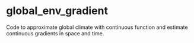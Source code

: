 # global_env_gradient
Code to approximate global climate with continuous function and estimate continuous gradients in space and time.
